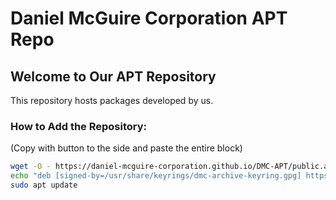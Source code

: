 # Daniel McGuire Corporation APT Repo

## Welcome to Our APT Repository
This repository hosts packages developed by us.
### How to Add the Repository:
(Copy with button to the side and paste the entire block)
```bash
wget -O - https://daniel-mcguire-corporation.github.io/DMC-APT/public.asc | gpg --dearmor | sudo tee /usr/share/keyrings/dmc-archive-keyring.gpg >/dev/null; \
echo "deb [signed-by=/usr/share/keyrings/dmc-archive-keyring.gpg] https://daniel-mcguire-corporation.github.io/DMC-APT/ bionic main" | sudo tee /etc/apt/sources.list.d/dmc.list; \
sudo apt update
```
